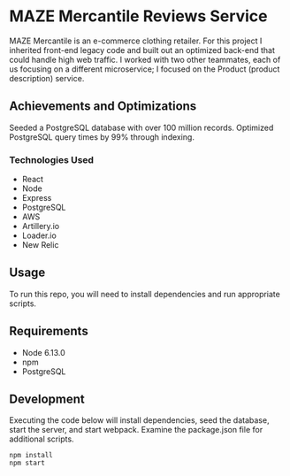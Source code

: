 
<h1>MAZE Mercantile Reviews Service</h1>

MAZE Mercantile is an e-commerce clothing retailer. For this project I inherited front-end legacy code and built out an optimized back-end that could handle high web traffic. I worked with two other teammates, each of us focusing on a different microservice; I focused on the Product (product description) service.

<h2>Achievements and Optimizations</h2>
Seeded a PostgreSQL database with over 100 million records.
Optimized PostgreSQL query times by 99% through indexing.

<h3>Technologies Used</h3>
<ul>
  <li>React</li>
  <li>Node</li>
  <li>Express</li>
  <li>PostgreSQL</li>
  <li>AWS</li>
  <li>Artillery.io</li>
  <li>Loader.io</li>
  <li>New Relic</li>
</ul>

<h2>Usage</h2>
To run this repo, you will need to install dependencies and run appropriate scripts.

<h2>Requirements</h2>
<ul>
  <li>Node 6.13.0</li>
  <li>npm</li>
  <li>PostgreSQL</li>
</ul>

<h2>Development</h2>
Executing the code below will install dependencies, seed the database, start the server, and start webpack. Examine the package.json file for additional scripts.

    npm install
    npm start
